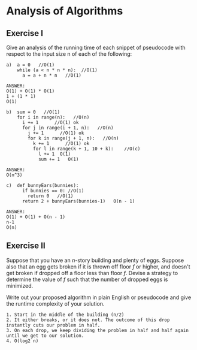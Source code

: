 # Analysis of Algorithms

## Exercise I

Give an analysis of the running time of each snippet of
pseudocode with respect to the input size n of each of the following:

```
a)  a = 0   //O(1)
    while (a < n * n * n):  //O(1)
      a = a + n * n   //O(1)

ANSWER:
O(1) + O(1) * O(1)
1 + (1 * 1)
O(1)
```

```
b)  sum = 0   //O(1)
    for i in range(n):   //O(n)
      i += 1      //O(1) ok
      for j in range(i + 1, n):   //O(n)
        j += 1      //O(1) ok
        for k in range(j + 1, n):   //O(n)
          k += 1      //O(1) ok
          for l in range(k + 1, 10 + k):    //O(c)
            l += 1  O(1)
            sum += 1   O(1)

ANSWER:
O(n^3)
```

```
c)  def bunnyEars(bunnies):
      if bunnies == 0: //O(1)
        return 0   //O(1)
      return 2 + bunnyEars(bunnies-1)   O(n - 1)

ANSWER:
O(1) + O(1) + O(n - 1)
n-1
O(n)
```

## Exercise II

Suppose that you have an _n_-story building and plenty of eggs. Suppose also that an egg gets broken if it is thrown off floor _f_ or higher, and doesn't get broken if dropped off a floor less than floor _f_. Devise a strategy to determine the value of _f_ such that the number of dropped eggs is minimized.

Write out your proposed algorithm in plain English or pseudocode and give the runtime complexity of your solution.

```
1. Start in the middle of the building (n/2)
2. It either breaks, or it does not. The outcome of this drop instantly cuts our problem in half.
3. On each drop, we keep dividing the problem in half and half again until we get to our solution.
4. O(log2 n)
```

